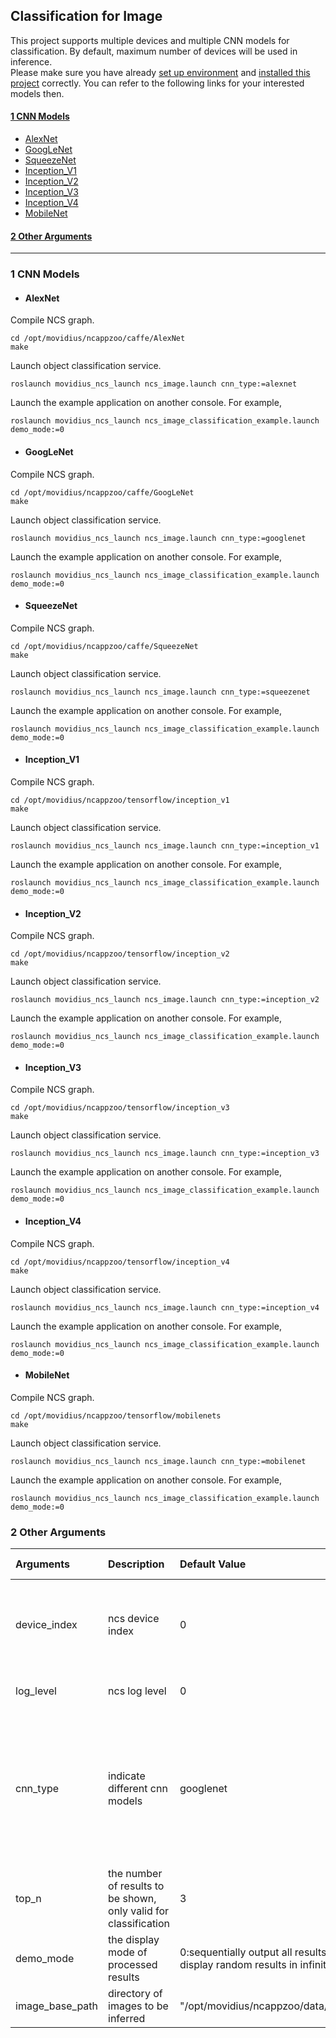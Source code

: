 ## Classification for Image
This project supports multiple devices and multiple CNN models for classification. By default, maximum number of devices will be used in inference. <br>
Please make sure you have already [set up environment](https://github.com/intel/ros_intel_movidius_ncs/tree/master#3-environment-setup) and [installed this project](https://github.com/intel/ros_intel_movidius_ncs/tree/master#4-building-and-installation) correctly. You can refer to the following links for your interested models then.
#### [1 CNN Models](#1-cnn-models-1)
* [AlexNet](#alexnet)
* [GoogLeNet](#googlenet)
* [SqueezeNet](#squeezenet)
* [Inception_V1](#inception_v1)
* [Inception_V2](#inception_v2)
* [Inception_V3](#inception_v3)
* [Inception_V4](#inception_v4)
* [MobileNet](#mobilenet)
#### [2 Other Arguments](#2-other-arguments-1)
----------------------------------

### 1 CNN Models
* #### AlexNet
Compile NCS graph.
```Shell
cd /opt/movidius/ncappzoo/caffe/AlexNet
make
```
Launch object classification service.
```Shell
roslaunch movidius_ncs_launch ncs_image.launch cnn_type:=alexnet
```
Launch the example application on another console. For example,
```Shell
roslaunch movidius_ncs_launch ncs_image_classification_example.launch demo_mode:=0
```
* #### GoogLeNet
Compile NCS graph.
```Shell
cd /opt/movidius/ncappzoo/caffe/GoogLeNet
make
```
Launch object classification service.
```Shell
roslaunch movidius_ncs_launch ncs_image.launch cnn_type:=googlenet
```
Launch the example application on another console. For example,
```Shell
roslaunch movidius_ncs_launch ncs_image_classification_example.launch demo_mode:=0
```
* #### SqueezeNet
Compile NCS graph.
```Shell
cd /opt/movidius/ncappzoo/caffe/SqueezeNet
make
```
Launch object classification service.
```Shell
roslaunch movidius_ncs_launch ncs_image.launch cnn_type:=squeezenet
```
Launch the example application on another console. For example,
```Shell
roslaunch movidius_ncs_launch ncs_image_classification_example.launch demo_mode:=0
```
* #### Inception_V1
Compile NCS graph.
```Shell
cd /opt/movidius/ncappzoo/tensorflow/inception_v1
make
```
Launch object classification service.
```Shell
roslaunch movidius_ncs_launch ncs_image.launch cnn_type:=inception_v1
```
Launch the example application on another console. For example,
```Shell
roslaunch movidius_ncs_launch ncs_image_classification_example.launch demo_mode:=0
```
* #### Inception_V2
Compile NCS graph.
```Shell
cd /opt/movidius/ncappzoo/tensorflow/inception_v2
make
```
Launch object classification service.
```Shell
roslaunch movidius_ncs_launch ncs_image.launch cnn_type:=inception_v2
```
Launch the example application on another console. For example,
```Shell
roslaunch movidius_ncs_launch ncs_image_classification_example.launch demo_mode:=0
```
* #### Inception_V3
Compile NCS graph.
```Shell
cd /opt/movidius/ncappzoo/tensorflow/inception_v3
make
```
Launch object classification service.
```Shell
roslaunch movidius_ncs_launch ncs_image.launch cnn_type:=inception_v3
```
Launch the example application on another console. For example,
```Shell
roslaunch movidius_ncs_launch ncs_image_classification_example.launch demo_mode:=0
```
* #### Inception_V4
Compile NCS graph.
```Shell
cd /opt/movidius/ncappzoo/tensorflow/inception_v4
make
```
Launch object classification service.
```Shell
roslaunch movidius_ncs_launch ncs_image.launch cnn_type:=inception_v4
```
Launch the example application on another console. For example,
```Shell
roslaunch movidius_ncs_launch ncs_image_classification_example.launch demo_mode:=0
```
* #### MobileNet
Compile NCS graph.
```Shell
cd /opt/movidius/ncappzoo/tensorflow/mobilenets
make
```
Launch object classification service.
```Shell
roslaunch movidius_ncs_launch ncs_image.launch cnn_type:=mobilenet
```
Launch the example application on another console. For example,
```Shell
roslaunch movidius_ncs_launch ncs_image_classification_example.launch demo_mode:=0
```
### 2 Other Arguments
|Arguments|Description|Default Value|Valid Values|
|:-|:-|:-|:-|
|device_index|ncs device index|0|0~N-1(N is the maximum number of inserted NCS devices)|
|log_level|ncs log level|0|0:Nothing / 1:Errors / 2:Verbose|
|cnn_type|indicate different cnn models|googlenet|alexnet / googlenet / squeezenet / inception_v1 / inception_v2 / inception_v3 / inception_v4 / mobilenet|
|top_n|the number of results to be shown, only valid for classification|3|0~5|
|demo_mode|the display mode of processed results|0:sequentially output all results 1: display random results in infinite loop|0, 1|
|image_base_path|directory of images to be inferred|"/opt/movidius/ncappzoo/data/images/"||
